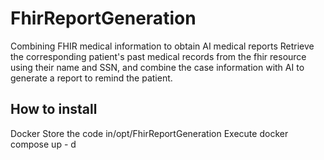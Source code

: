 # FhirReportGeneration
Combining FHIR medical information to obtain AI medical reports
Retrieve the corresponding patient's past medical records from the fhir resource using their name and SSN, and combine the case information with AI to generate a report to remind the patient.

## How to install
 Docker Store the code in/opt/FhirReportGeneration Execute docker compose up - d
